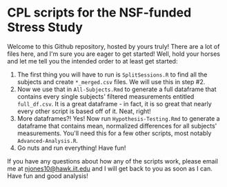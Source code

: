 # CPL scripts for the NSF-funded Stress Study 

Welcome to this Github repository, hosted by yours truly! There are a lot of files here, and I'm sure you are eager to get started! Well, hold your horses and let me tell you the intended order to at least get started: 

1) The first thing you will have to run is `SplitSessions.R` to find all the subjects and create `*_merged.csv` files. We will use this in step #2. 
2) Now we use that in `All-Subjects.Rmd` to generate a full dataframe that contains every single subjects' filtered measurements entitled `full_df.csv`. It is a great dataframe - in fact, it is so great that nearly every other script is based off of it. Neat, right! 
3) More dataframes?! Yes! Now run `Hypothesis-Testing.Rmd` to generate a dataframe that contains mean, normalized differences for all subjects' measurements. You'll need this for a few other scripts, most notably `Advanced-Analysis.R`. 
4) Go nuts and run everything! Have fun! 

If you have any questions about how any of the scripts work, please email me at njones10@hawk.iit.edu and I will get back to you as soon as I can. Have fun and good analysis! 
